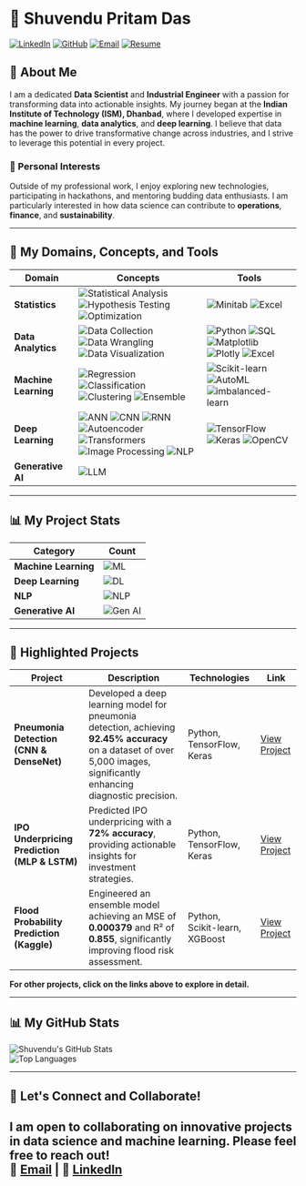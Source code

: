 # 🌟 Shuvendu Pritam Das

[![LinkedIn](https://img.shields.io/badge/LinkedIn-%230077B5.svg?style=for-the-badge&logo=linkedin&logoColor=white)](http://linkedin.com/in/shuvendupritamdas)
[![GitHub](https://img.shields.io/badge/GitHub-%2312100E.svg?style=for-the-badge&logo=github&logoColor=white)](https://github.com/SPritamDas)
[![Email](https://img.shields.io/badge/Email-D14836?style=for-the-badge&logo=gmail&logoColor=white)](mailto:23mt0389@iitism.ac)
[![Resume](https://img.shields.io/badge/Download%20Resume-%2300BFFF.svg?style=for-the-badge&logo=pdf&logoColor=white)](link_to_your_resume_here)

## 📝 About Me
I am a dedicated **Data Scientist** and **Industrial Engineer** with a passion for transforming data into actionable insights. My journey began at the **Indian Institute of Technology (ISM), Dhanbad**, where I developed expertise in **machine learning**, **data analytics**, and **deep learning**. I believe that data has the power to drive transformative change across industries, and I strive to leverage this potential in every project.

### 🌱 Personal Interests
Outside of my professional work, I enjoy exploring new technologies, participating in hackathons, and mentoring budding data enthusiasts. I am particularly interested in how data science can contribute to **operations**, **finance**, and **sustainability**.

---

## 🔧 My Domains, Concepts, and Tools

| **Domain**             | **Concepts**                                                                                                                                              | **Tools**                                                                                          |
|------------------------|----------------------------------------------------------------------------------------------------------------------------------------------------------|----------------------------------------------------------------------------------------------------|
| **Statistics**         | ![Statistical Analysis](https://img.shields.io/badge/Statistical%20Analysis-%23007BFF.svg?style=flat-square&logoColor=white) ![Hypothesis Testing](https://img.shields.io/badge/Hypothesis%20Testing-%23007BFF.svg?style=flat-square&logoColor=white) ![Optimization](https://img.shields.io/badge/Optimization-%23007BFF.svg?style=flat-square&logoColor=white)          | ![Minitab](https://img.shields.io/badge/Minitab-%2300BFFF.svg?style=flat-square&logoColor=white) ![Excel](https://img.shields.io/badge/Excel-%2300BFFF.svg?style=flat-square&logoColor=white) |
| **Data Analytics**     | ![Data Collection](https://img.shields.io/badge/Data%20Collection-%234B8B3B.svg?style=flat-square&logoColor=white) ![Data Wrangling](https://img.shields.io/badge/Data%20Wrangling-%234B8B3B.svg?style=flat-square&logoColor=white) ![Data Visualization](https://img.shields.io/badge/Data%20Visualization-%234B8B3B.svg?style=flat-square&logoColor=white)             | ![Python](https://img.shields.io/badge/Python-%233DA639.svg?style=flat-square&logoColor=white) ![SQL](https://img.shields.io/badge/SQL-%234B8B3B.svg?style=flat-square&logoColor=white) ![Matplotlib](https://img.shields.io/badge/Matplotlib-%233DA639.svg?style=flat-square&logoColor=white) ![Plotly](https://img.shields.io/badge/Plotly-%234B8B3B.svg?style=flat-square&logoColor=white) ![Excel](https://img.shields.io/badge/Excel-%234B8B3B.svg?style=flat-square&logoColor=white) |
| **Machine Learning**   | ![Regression](https://img.shields.io/badge/Regression-%23007BFF.svg?style=flat-square&logoColor=white) ![Classification](https://img.shields.io/badge/Classification-%23007BFF.svg?style=flat-square&logoColor=white) ![Clustering](https://img.shields.io/badge/Clustering-%23007BFF.svg?style=flat-square&logoColor=white) ![Ensemble](https://img.shields.io/badge/Ensemble-%23007BFF.svg?style=flat-square&logoColor=white)    | ![Scikit-learn](https://img.shields.io/badge/Scikit--learn-%23007BFF.svg?style=flat-square&logoColor=white) ![AutoML](https://img.shields.io/badge/AutoML-%23007BFF.svg?style=flat-square&logoColor=white) ![imbalanced-learn](https://img.shields.io/badge/imbalanced--learn-%23007BFF.svg?style=flat-square&logoColor=white) |
| **Deep Learning**      | ![ANN](https://img.shields.io/badge/ANN-%2300BFFF.svg?style=flat-square&logoColor=white) ![CNN](https://img.shields.io/badge/CNN-%2300BFFF.svg?style=flat-square&logoColor=white) ![RNN](https://img.shields.io/badge/RNN-%2300BFFF.svg?style=flat-square&logoColor=white) ![Autoencoder](https://img.shields.io/badge/Autoencoder-%2300BFFF.svg?style=flat-square&logoColor=white) ![Transformers](https://img.shields.io/badge/Transformers-%2300BFFF.svg?style=flat-square&logoColor=white) ![Image Processing](https://img.shields.io/badge/Image%20Processing-%2300BFFF.svg?style=flat-square&logoColor=white) ![NLP](https://img.shields.io/badge/NLP-%2300BFFF.svg?style=flat-square&logoColor=white)         | ![TensorFlow](https://img.shields.io/badge/TensorFlow-%2300BFFF.svg?style=flat-square&logoColor=white) ![Keras](https://img.shields.io/badge/Keras-%2300BFFF.svg?style=flat-square&logoColor=white) ![OpenCV](https://img.shields.io/badge/OpenCV-%2300BFFF.svg?style=flat-square&logoColor=white)                           |
| **Generative AI**      | ![LLM](https://img.shields.io/badge/LLM-%2300BFFF.svg?style=flat-square&logoColor=white)                                                                                       |                                                                                                    |

---

## 📊 My Project Stats

| **Category**        | **Count**                                                                                           |
|---------------------|----------------------------------------------------------------------------------------------------|
| **Machine Learning**| ![ML](https://img.shields.io/badge/Projects%20Count-5-brightgreen?style=flat-square)              |
| **Deep Learning**   | ![DL](https://img.shields.io/badge/Projects%20Count-3-brightgreen?style=flat-square)              |
| **NLP**             | ![NLP](https://img.shields.io/badge/Projects%20Count-2-brightgreen?style=flat-square)            |
| **Generative AI**   | ![Gen AI](https://img.shields.io/badge/Projects%20Count-1-brightgreen?style=flat-square)         |

---

## 🚀 Highlighted Projects

| **Project**                                                          | **Description**                                                                                          | **Technologies**                                     | **Link**                                                             |
|---------------------------------------------------------------------|----------------------------------------------------------------------------------------------------------|-----------------------------------------------------|----------------------------------------------------------------------|
| **Pneumonia Detection (CNN & DenseNet)**                            | Developed a deep learning model for pneumonia detection, achieving **92.45% accuracy** on a dataset of over 5,000 images, significantly enhancing diagnostic precision. | Python, TensorFlow, Keras                           | [View Project](https://github.com/SPritamDas/My-Projects/tree/main/Deep%20Learning/CNN/Pneumonia%20Detection%20from%20Chest%20X-Rays%20Leveraging%20CNN%20and%20DenseNet%20(Transfer%20Learning)) |
| **IPO Underpricing Prediction (MLP & LSTM)**                        | Predicted IPO underpricing with a **72% accuracy**, providing actionable insights for investment strategies. | Python, TensorFlow, Keras                           | [View Project](https://github.com/SPritamDas/My-Projects/tree/main/Others/IPO%20Underpricing%20Prediction%20using%20MLP%20and%20LSTM) |
| **Flood Probability Prediction (Kaggle)**                            | Engineered an ensemble model achieving an MSE of **0.000379** and R² of **0.855**, significantly improving flood risk assessment. | Python, Scikit-learn, XGBoost                       | [View Project](https://github.com/SPritamDas/My-Projects/tree/main/Kaggle%20Competitions/Fload%20Probability%20Predictions) |

**For other projects, click on the links above to explore in detail.**

---

## 📊 My GitHub Stats

![Shuvendu's GitHub Stats](https://github-readme-stats.vercel.app/api?username=SPritamDas&show_icons=true&theme=radical)  
![Top Languages](https://github-readme-stats.vercel.app/api/top-langs/?username=SPritamDas&layout=compact&theme=radical)

---

## 🤝 Let's Connect and Collaborate!

I am open to collaborating on innovative projects in **data science** and **machine learning**. Please feel free to reach out!  
📧 [Email](mailto:23mt0389@iitism.ac) | 🔗 [LinkedIn](http://linkedin.com/in/shuvendupritamdas)
---
